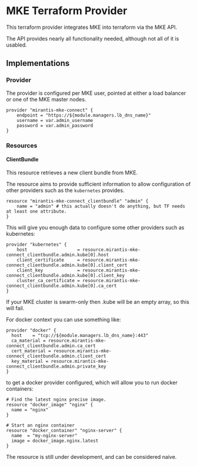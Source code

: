 # MKE Terraform Provider

This terraform provider integrates MKE into terraform via the MKE API.

The API provides nearly all functionality needed, although not all of it is
usabled.

## Implementations

### Provider

The provider is configured per MKE user, pointed at either a load balancer or
one of the MKE master nodes.

```
provider "mirantis-mke-connect" {
	endpoint = "https://${module.managers.lb_dns_name}"
	username = var.admin_username
	password = var.admin_password
}
```

### Resources

#### ClientBundle

This resource retrieves a new client bundle from MKE.

The resource aims to provide sufficient information to allow configuration
of other providers such as the `kubernetes` provides.

```
resource "mirantis-mke-connect_clientbundle" "admin" {
	name = "admin" # this actually doesn't do anything, but TF needs at least one attribute.
}
```

This will give you enough data to configure some other providers such as kubernetes:

```
provider "kubernetes" {
	host                   = resource.mirantis-mke-connect_clientbundle.admin.kube[0].host
	client_certificate     = resource.mirantis-mke-connect_clientbundle.admin.kube[0].client_cert
	client_key             = resource.mirantis-mke-connect_clientbundle.admin.kube[0].client_key
	cluster_ca_certificate = resource.mirantis-mke-connect_clientbundle.admin.kube[0].ca_cert
}
```
If your MKE cluster is swarm-only then .kube will be an empty array, so this will fail.

For docker context you can use something like:

```
provider "docker" {
  host    = "tcp://${module.managers.lb_dns_name}:443"
  ca_material = resource.mirantis-mke-connect_clientbundle.admin.ca_cert
  cert_material = resource.mirantis-mke-connect_clientbundle.admin.client_cert
  key_material = resource.mirantis-mke-connect_clientbundle.admin.private_key
}
```

to get a docker provider configured, which will allow you to run docker containers:

```
# Find the latest nginx precise image.
resource "docker_image" "nginx" {
  name = "nginx"
}

# Start an nginx container
resource "docker_container" "nginx-server" {
  name  = "my-nginx-server"
  image = docker_image.nginx.latest
}
```


The resource is still under development, and can be considered naive.